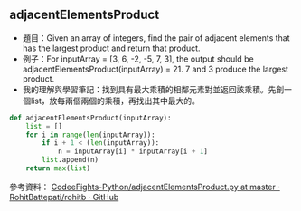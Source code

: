 ## adjacentElementsProduct
* 題目：Given an array of integers, find the pair of adjacent elements that has the largest product and return that product.
* 例子：For inputArray = [3, 6, -2, -5, 7, 3], the output should be adjacentElementsProduct(inputArray) = 21. 7 and 3 produce the largest product.
* 我的理解與學習筆記：找到具有最大乘積的相鄰元素對並返回該乘積。先創一個list，放每兩個兩個的乘積，再找出其中最大的。
```Python
def adjacentElementsProduct(inputArray):
    list = []
    for i in range(len(inputArray)):
        if i + 1 < (len(inputArray)):
            n = inputArray[i] * inputArray[i + 1]
        list.append(n)
    return max(list)
```
參考資料：
[CodeeFights-Python/adjacentElementsProduct.py at master · RohitBattepati/rohitb · GitHub](https://github.com/RohitBattepati/CodeeFights-Python/blob/master/adjacentElementsProduct.py)
